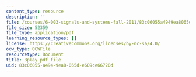 ```yaml
---
content_type: resource
description: ''
file: /courses/6-003-signals-and-systems-fall-2011/83c06055a4949ea8065de609ce66720d_pqkYqU11ETA.pdf
file_size: 52359
file_type: application/pdf
learning_resource_types: []
license: https://creativecommons.org/licenses/by-nc-sa/4.0/
ocw_type: OCWFile
resourcetype: Document
title: 3play pdf file
uid: 83c06055-a494-9ea8-065d-e609ce66720d
---
```


